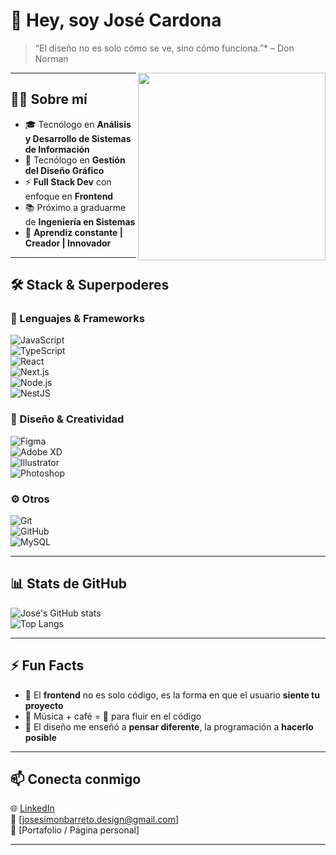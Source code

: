 # 👋 Hey, soy José Cardona  

> “El diseño no es solo cómo se ve, sino cómo funciona.”* – Don Norman  

<img src="https://media.giphy.com/media/qgQUggAC3Pfv687qPC/giphy.gif" width="300" align="right">

---

## 🧑‍💻 Sobre mí
- 🎓 Tecnólogo en **Análisis y Desarrollo de Sistemas de Información**  
- 🎨 Tecnólogo en **Gestión del Diseño Gráfico**  
- ⚡ **Full Stack Dev** con enfoque en **Frontend**  
- 📚 Próximo a graduarme de **Ingeniería en Sistemas**  
- 🚀 **Aprendiz constante | Creador | Innovador**  

---

## 🛠️ Stack & Superpoderes  

### 🚀 Lenguajes & Frameworks  
![JavaScript](https://img.shields.io/badge/-JavaScript-F7DF1E?logo=javascript&logoColor=000)  
![TypeScript](https://img.shields.io/badge/-TypeScript-3178C6?logo=typescript&logoColor=fff)  
![React](https://img.shields.io/badge/-React-61DAFB?logo=react&logoColor=000)  
![Next.js](https://img.shields.io/badge/-Next.js-000?logo=next.js&logoColor=fff)  
![Node.js](https://img.shields.io/badge/-Node.js-339933?logo=node.js&logoColor=fff)  
![NestJS](https://img.shields.io/badge/-NestJS-E0234E?logo=nestjs&logoColor=fff)  

### 🎨 Diseño & Creatividad  
![Figma](https://img.shields.io/badge/-Figma-F24E1E?logo=figma&logoColor=fff)  
![Adobe XD](https://img.shields.io/badge/-AdobeXD-FF61F6?logo=adobe%20xd&logoColor=fff)  
![Illustrator](https://img.shields.io/badge/-Illustrator-FF9A00?logo=adobe%20illustrator&logoColor=fff)  
![Photoshop](https://img.shields.io/badge/-Photoshop-31A8FF?logo=adobe%20photoshop&logoColor=fff)  

### ⚙️ Otros  
![Git](https://img.shields.io/badge/-Git-F05032?logo=git&logoColor=fff)  
![GitHub](https://img.shields.io/badge/-GitHub-181717?logo=github&logoColor=fff)  
![MySQL](https://img.shields.io/badge/-MySQL-4479A1?logo=mysql&logoColor=fff)  

---

## 📊 Stats de GitHub  

![José's GitHub stats](https://github-readme-stats.vercel.app/api?username=tu-usuario&show_icons=true&theme=radical)  
![Top Langs](https://github-readme-stats.vercel.app/api/top-langs/?username=tu-usuario&layout=compact&theme=radical)  

---

## ⚡ Fun Facts
- 🤯 El **frontend** no es solo código, es la forma en que el usuario **siente tu proyecto**  
- 🎵 Música + café = 🔑 para fluir en el código  
- 🎨 El diseño me enseñó a **pensar diferente**, la programación a **hacerlo posible**  

---

## 📫 Conecta conmigo
🌐 [LinkedIn](https://www.linkedin.com/)  
📧 [josesimonbarreto.design@gmail.com]  
📂 [Portafolio / Página personal]  

---
